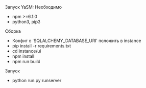 Запуск YaSM:
Необходимо
* npm >=6.1.0
* python3, pip3

Сборка
* Конфиг с 'SQLALCHEMY_DATABASE_URI' положить в instance
* pip install -r requirements.txt
* cd instance/ui
* npm install
* npm run build

Запуск
* python run.py runserver